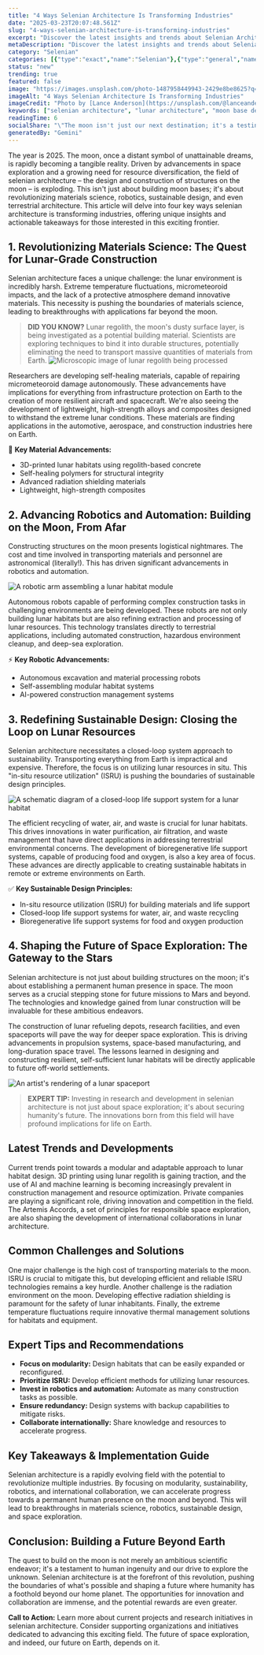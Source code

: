 ```yaml
---
title: "4 Ways Selenian Architecture Is Transforming Industries"
date: "2025-03-23T20:07:48.561Z"
slug: "4-ways-selenian-architecture-is-transforming-industries"
excerpt: "Discover the latest insights and trends about Selenian Architecture. This comprehensive guide covers everything you need to know about Selenian Architecture in 2025."
metaDescription: "Discover the latest insights and trends about Selenian Architecture. This comprehensive guide covers everything you need to know about Selenian Architectur..."
category: "Selenian"
categories: [{"type":"exact","name":"Selenian"},{"type":"general","name":"Space Exploration"},{"type":"medium","name":"Lunar Engineering"},{"type":"specific","name":"Habitat Design"},{"type":"niche","name":"Resource Utilization"}]
status: "new"
trending: true
featured: false
image: "https://images.unsplash.com/photo-1487958449943-2429e8be8625?q=85&w=1200&fit=max&fm=webp&auto=compress"
imageAlt: "4 Ways Selenian Architecture Is Transforming Industries"
imageCredit: "Photo by [Lance Anderson](https://unsplash.com/@lanceanderson) on Unsplash"
keywords: ["selenian architecture", "lunar architecture", "moon base design", "space architecture design", "selenian habitat design", "lunar colony architecture", "off-world architecture", "sustainable lunar structures", "best selenian building materials", "buy lunar habitat blueprints"]
readingTime: 6
socialShare: "\"The moon isn't just our next destination; it's a testing ground for revolutionary technologies that will reshape industries here on Earth.\" #selenianarchitecture #lunararchitecture #spaceexploration"
generatedBy: "Gemini"
---
```




The year is 2025.  The moon, once a distant symbol of unattainable dreams, is rapidly becoming a tangible reality.  Driven by advancements in space exploration and a growing need for resource diversification, the field of selenian architecture – the design and construction of structures on the moon – is exploding.  This isn't just about building moon bases; it's about revolutionizing materials science, robotics, sustainable design, and even terrestrial architecture. This article will delve into four key ways selenian architecture is transforming industries, offering unique insights and actionable takeaways for those interested in this exciting frontier.

## 1. Revolutionizing Materials Science:  The Quest for Lunar-Grade Construction

Selenian architecture faces a unique challenge: the lunar environment is incredibly harsh.  Extreme temperature fluctuations, micrometeoroid impacts, and the lack of a protective atmosphere demand innovative materials.  This necessity is pushing the boundaries of materials science, leading to breakthroughs with applications far beyond the moon.

> **DID YOU KNOW?**  Lunar regolith, the moon's dusty surface layer, is being investigated as a potential building material.  Scientists are exploring techniques to bind it into durable structures, potentially eliminating the need to transport massive quantities of materials from Earth. ![Microscopic image of lunar regolith being processed](https://images.unsplash.com/photo-1527576539890-dfa815648363?q=85&w=1200&fit=max&fm=webp&auto=compress)

Researchers are developing self-healing materials, capable of repairing micrometeoroid damage autonomously.  These advancements have implications for everything from infrastructure protection on Earth to the creation of more resilient aircraft and spacecraft.  We're also seeing the development of lightweight, high-strength alloys and composites designed to withstand the extreme lunar conditions.  These materials are finding applications in the automotive, aerospace, and construction industries here on Earth.

🔑 **Key Material Advancements:**
* 3D-printed lunar habitats using regolith-based concrete
* Self-healing polymers for structural integrity
* Advanced radiation shielding materials
* Lightweight, high-strength composites

## 2. Advancing Robotics and Automation: Building on the Moon, From Afar

Constructing structures on the moon presents logistical nightmares.  The cost and time involved in transporting materials and personnel are astronomical (literally!).  This has driven significant advancements in robotics and automation.

![A robotic arm assembling a lunar habitat module](https://images.unsplash.com/photo-1488972685288-c3fd157d7c7a?q=85&w=1200&fit=max&fm=webp&auto=compress)

Autonomous robots capable of performing complex construction tasks in challenging environments are being developed.  These robots are not only building lunar habitats but are also refining extraction and processing of lunar resources. This technology translates directly to terrestrial applications, including automated construction, hazardous environment cleanup, and deep-sea exploration.

⚡ **Key Robotic Advancements:**
* Autonomous excavation and material processing robots
* Self-assembling modular habitat systems
* AI-powered construction management systems

## 3. Redefining Sustainable Design: Closing the Loop on Lunar Resources

Selenian architecture necessitates a closed-loop system approach to sustainability.  Transporting everything from Earth is impractical and expensive. Therefore, the focus is on utilizing lunar resources in situ.  This "in-situ resource utilization" (ISRU) is pushing the boundaries of sustainable design principles.

![A schematic diagram of a closed-loop life support system for a lunar habitat](https://images.unsplash.com/photo-1487958449943-2429e8be8625?q=85&w=1200&fit=max&fm=webp&auto=compress)

The efficient recycling of water, air, and waste is crucial for lunar habitats.  This drives innovations in water purification, air filtration, and waste management that have direct applications in addressing terrestrial environmental concerns.  The development of bioregenerative life support systems, capable of producing food and oxygen, is also a key area of focus.  These advances are directly applicable to creating sustainable habitats in remote or extreme environments on Earth.

✅ **Key Sustainable Design Principles:**
* In-situ resource utilization (ISRU) for building materials and life support
* Closed-loop life support systems for water, air, and waste recycling
* Bioregenerative life support systems for food and oxygen production

## 4. Shaping the Future of Space Exploration:  The Gateway to the Stars

Selenian architecture is not just about building structures on the moon; it's about establishing a permanent human presence in space. The moon serves as a crucial stepping stone for future missions to Mars and beyond.  The technologies and knowledge gained from lunar construction will be invaluable for these ambitious endeavors.

The construction of lunar refueling depots, research facilities, and even spaceports will pave the way for deeper space exploration. This is driving advancements in propulsion systems, space-based manufacturing, and long-duration space travel.  The lessons learned in designing and constructing resilient, self-sufficient lunar habitats will be directly applicable to future off-world settlements.

![An artist's rendering of a lunar spaceport](https://images.unsplash.com/photo-1518005020951-eccb494ad742?q=85&w=1200&fit=max&fm=webp&auto=compress)

> **EXPERT TIP:**  Investing in research and development in selenian architecture is not just about space exploration; it's about securing humanity's future.  The innovations born from this field will have profound implications for life on Earth.

## Latest Trends and Developments

Current trends point towards a modular and adaptable approach to lunar habitat design.  3D printing using lunar regolith is gaining traction, and the use of AI and machine learning is becoming increasingly prevalent in construction management and resource optimization.  Private companies are playing a significant role, driving innovation and competition in the field.  The Artemis Accords, a set of principles for responsible space exploration, are also shaping the development of international collaborations in lunar architecture.

## Common Challenges and Solutions

One major challenge is the high cost of transporting materials to the moon.  ISRU is crucial to mitigate this, but developing efficient and reliable ISRU technologies remains a key hurdle.  Another challenge is the radiation environment on the moon.  Developing effective radiation shielding is paramount for the safety of lunar inhabitants.  Finally, the extreme temperature fluctuations require innovative thermal management solutions for habitats and equipment.

## Expert Tips and Recommendations

* **Focus on modularity:**  Design habitats that can be easily expanded or reconfigured.
* **Prioritize ISRU:**  Develop efficient methods for utilizing lunar resources.
* **Invest in robotics and automation:**  Automate as many construction tasks as possible.
* **Ensure redundancy:**  Design systems with backup capabilities to mitigate risks.
* **Collaborate internationally:**  Share knowledge and resources to accelerate progress.

## Key Takeaways & Implementation Guide

Selenian architecture is a rapidly evolving field with the potential to revolutionize multiple industries.  By focusing on modularity, sustainability, robotics, and international collaboration, we can accelerate progress towards a permanent human presence on the moon and beyond.  This will lead to breakthroughs in materials science, robotics, sustainable design, and space exploration.

## Conclusion:  Building a Future Beyond Earth

The quest to build on the moon is not merely an ambitious scientific endeavor; it's a testament to human ingenuity and our drive to explore the unknown. Selenian architecture is at the forefront of this revolution, pushing the boundaries of what's possible and shaping a future where humanity has a foothold beyond our home planet.  The opportunities for innovation and collaboration are immense, and the potential rewards are even greater.

**Call to Action:**  Learn more about current projects and research initiatives in selenian architecture.  Consider supporting organizations and initiatives dedicated to advancing this exciting field.  The future of space exploration, and indeed, our future on Earth, depends on it.

